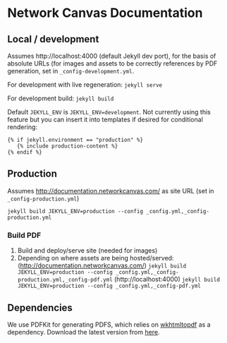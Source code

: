 # Network Canvas Documentation

## Local / development

Assumes http://localhost:4000 (default Jekyll dev port), for the basis of absolute URLs (for images and assets to be correctly references by PDF generation, set in `_config-development.yml`.

For development with live regeneration:
`jekyll serve`

For development build:
`jekyll build`

Default `JEKYLL_ENV` is `JEKYLL_ENV=development`. Not currently using this feature but you can insert it into templates if desired for conditional rendering:

```
{% if jekyll.environment == "production" %}
   {% include production-content %}
{% endif %}
```

## Production

Assumes http://documentation.networkcanvas.com/ as site URL (set in `_config-production.yml`)

`jekyll build JEKYLL_ENV=production --config _config.yml,_config-production.yml`

### Build PDF

1. Build and deploy/serve site (needed for images)
1. Depending on where assets are being hosted/served:
   (http://documentation.networkcanvas.com/)
  `jekyll build JEKYLL_ENV=production --config _config.yml,_config-production.yml,_config-pdf.yml`
   (http://localhost:4000)
  `jekyll build JEKYLL_ENV=production --config _config.yml,_config-pdf.yml`

## Dependencies

We use PDFKit for generating PDFS, which relies on  [wkhtmltopdf](https://wkhtmltopdf.org/) as a dependency. Download the latest version from [here](https://wkhtmltopdf.org/downloads.html).
